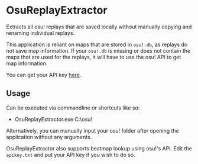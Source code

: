 # OsuReplayExtractor
Extracts all osu! replays that are saved locally without manually copying and renaming individual replays.

This application is reliant on maps that are stored in `osu!.db`, as replays do not save map information. If your `osu!.db` is missing or does not contain the maps that are used 
for the replays, it will have to use the osu! API to get map information.

You can get your API key [here](https://osu.ppy.sh/p/api/).

## Usage
Can be executed via commandline or shortcuts like so:
- OsuReplayExtractor.exe C:\osu!

Alternatively, you can manually input your osu! folder after opening the application without any arguments.

OsuReplayExtractor also supports beatmap lookup using osu!'s API. Edit the `apikey.txt` and put your API key if you wish to do so.
